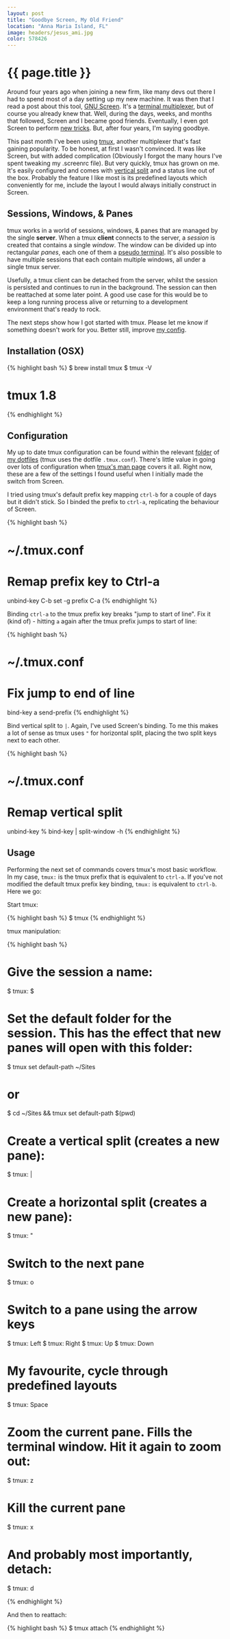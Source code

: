 ```yaml
---
layout: post
title: "Goodbye Screen, My Old Friend"
location: "Anna Maria Island, FL"
image: headers/jesus_ami.jpg
color: 578426
---
```


{{ page.title }}
================

Around four years ago when joining a new firm, like many devs out there I had to spend most of a day setting up my new machine. It was then that I read a post about this tool, [GNU Screen][]. It's a [terminal multiplexer][], but of course you already knew that. Well, during the days, weeks, and months that followed, Screen and I became good friends. Eventually, I even got Screen to perform [new tricks][]. But, after four years, I'm saying goodbye.

[GNU Screen]: http://www.gnu.org/software/screen/ "Gnu Screen"
[terminal multiplexer]: http://en.wikipedia.org/wiki/Terminal_multiplexer "Terminal Multiplexer"
[new tricks]: http://old.evanmeagher.net/2010/12/patching-screen-with-vertical-split-in-os "I patched it for vertical splits"

This past month I've been using [tmux][], another multiplexer that's fast gaining popularity. To be honest, at first I wasn't convinced. It was like Screen, but with added complication (Obviously I forgot the many hours I've spent tweaking my .screenrc file). But very quickly, tmux has grown on me. It's easily configured and comes with [vertical split][] and a status line out of the box. Probably the feature I like most is its predefined layouts which conveniently for me, include the layout I would always initially construct in Screen.

[tmux]: http://en.wikipedia.org/wiki/Tmux "tmux is awesome"
[vertical split]: http://fungi.yuggoth.org/vsp4s/ "Yes, I know Screen has this now - apparently"

## Sessions, Windows, & Panes

tmux works in a world of sessions, windows, & panes that are managed by the single **server**. When a tmux **client** connects to the server, a *session* is created that contains a single *window*. The window can be divided up into rectangular *panes*, each one of them a [pseudo terminal][]. It's also possible to have multiple sessions that each contain multiple windows, all under a single tmux server. 

[pseudo terminal]: http://en.wikipedia.org/wiki/Pseudo_terminal "What is a pseudo terminal?"

Usefully, a tmux client can be detached from the server, whilst the session is persisted and continues to run in the background. The session can then be reattached at some later point. A good use case for this would be to keep a long running process alive or returning to a development environment that's ready to rock.

The next steps show how I got started with tmux. Please let me know if something doesn't work for you. Better still, improve [my config][folder].

## Installation (OSX)

{% highlight bash %}
$ brew install tmux
$ tmux -V
# tmux 1.8
{% endhighlight %}

## Configuration

My up to date tmux configuration can be found within the relevant [folder][] of [my dotfiles][] (tmux uses the dotfile `.tmux.conf`). There's little value in going over lots of configuration when [tmux's man page][] covers it all. Right now, these are a few of the settings I found useful when I initially made the switch from Screen.

[folder]: https://github.com/MozMorris/dotfiles/tree/master/tmux "tmux topic folder"
[my dotfiles]: https://github.com/MozMorris/dotfiles "These are my dotfiles"
[tmux's man page]: http://www.openbsd.org/cgi-bin/man.cgi?query=tmux&sektion=1 "tmux's man page"

I tried using tmux's default prefix key mapping `ctrl-b` for a couple of days but it didn't stick. So I binded the prefix to `ctrl-a`, replicating the behaviour of Screen.

{% highlight bash %}
# ~/.tmux.conf

# Remap prefix key to Ctrl-a
unbind-key C-b
set -g prefix C-a
{% endhighlight %}

Binding `ctrl-a` to the tmux prefix key breaks "jump to start of line". Fix it (kind of) - hitting `a` again after the tmux prefix jumps to start of line:

{% highlight bash %}
# ~/.tmux.conf

# Fix jump to end of line
bind-key a send-prefix
{% endhighlight %}

Bind vertical split to `|`. Again, I've used Screen's binding. To me this makes a lot of sense as tmux uses `"` for horizontal split, placing the two split keys next to each other.

{% highlight bash %}
# ~/.tmux.conf

# Remap vertical split
unbind-key %
bind-key | split-window -h
{% endhighlight %}

## Usage

Performing the next set of commands covers tmux's most basic workflow. In my case, `tmux:` is the tmux prefix that is equivalent to `ctrl-a`. If you've not modified the default tmux prefix key binding, `tmux:` is equivalent to `ctrl-b`. Here we go:

Start tmux:

{% highlight bash %}
$ tmux
{% endhighlight %}

tmux manipulation:

{% highlight bash %}
# Give the session a name:
$ tmux: $

# Set the default folder for the session. This has the effect that new panes will open with this folder:
$ tmux set default-path ~/Sites
# or
$ cd ~/Sites && tmux set default-path $(pwd)

# Create a vertical split (creates a new pane):
$ tmux: |

# Create a horizontal split (creates a new pane):
$ tmux: "

# Switch to the next pane
$ tmux: o

# Switch to a pane using the arrow keys
$ tmux: Left
$ tmux: Right
$ tmux: Up
$ tmux: Down

# My favourite, cycle through predefined layouts
$ tmux: Space

# Zoom the current pane. Fills the terminal window. Hit it again to zoom out:
$ tmux: z

# Kill the current pane
$ tmux: x

# And probably most importantly, detach:
$ tmux: d

{% endhighlight %}

And then to reattach:

{% highlight bash %}
$ tmux attach
{% endhighlight %}

